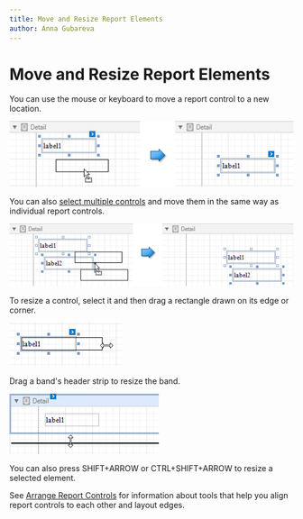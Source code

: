 ```yaml
---
title: Move and Resize Report Elements
author: Anna Gubareva
---
```

# Move and Resize Report Elements

You can use the mouse or keyboard to move a report control to a new location.

![](../../../../../images/eurd-win-move-report-control.png)

You can also [select multiple controls](select-report-elements-and-access-their-settings.md) and move them in the same way as individual report controls.

![](../../../../../images/eurd-win-move-multiple-report-controls.png)

To resize a control, select it and then drag a rectangle drawn on its edge or corner.

![](../../../../../images/eurd-win-resize-report-control.png)

Drag a band's header strip to resize the band.

![](../../../../../images/eurd-win-resize-report-band.png)

You can also press SHIFT+ARROW or CTRL+SHIFT+ARROW to resize a selected element.

See [Arrange Report Controls](arrange-report-controls.md) for information about tools that help you align report controls to each other and layout edges.
